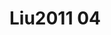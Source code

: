 <a name="material" />

# Liu2011 04
<script type="application/ld+json">
  {
    "@context": "https://schema.org/",
    "@type": "ChemicalSubstance",
    "http://purl.org/dc/terms/conformsTo":
      {
        "@type": "CreativeWork",
        "@id": "https://bioschemas.org/profiles/ChemicalSubstance/0.4-RELEASE/"
      },
    "@id": "https://egonw.github.io/nanowiki/nanowiki85.html#material",
    "name": "Liu2011 04",
    "sameAs": "http://127.0.0.1/mediawiki/index.php/Special:URIResolver/Liu2011_04"
  }
</script>

